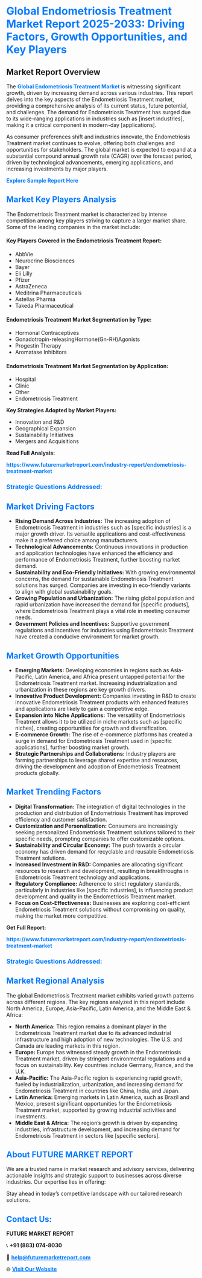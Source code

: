 <h1 style="color: #007BFF;">Global Endometriosis Treatment Market Report 2025-2033: Driving Factors, Growth Opportunities, and Key Players</h1>

<section id="overview">
<h2>Market Report Overview</h2>
<p>The <a href="https://www.futuremarketreport.com/industry-report/endometriosis-treatment-market" style="color: #007BFF; text-decoration: none;"><strong>Global Endometriosis Treatment Market</strong></a> is witnessing significant growth, driven by increasing demand across various industries. This report delves into the key aspects of the Endometriosis Treatment market, providing a comprehensive analysis of its current status, future potential, and challenges. The demand for Endometriosis Treatment has surged due to its wide-ranging applications in industries such as [insert industries], making it a critical component in modern-day [applications].</p>
<p>As consumer preferences shift and industries innovate, the Endometriosis Treatment market continues to evolve, offering both challenges and opportunities for stakeholders. The global market is expected to expand at a substantial compound annual growth rate (CAGR) over the forecast period, driven by technological advancements, emerging applications, and increasing investments by major players.</p>
</section>

<section id="overview">
<p><a href="https://www.futuremarketreport.com/request-sample/reportId=122678" style="color: #007BFF; text-decoration: none;"><strong>Explore Sample Report Here</strong></a></p>
</section>

<section id="key-players">
<h2 style="color: #007BFF;">Market Key Players Analysis</h2>
<p>The Endometriosis Treatment market is characterized by intense competition among key players striving to capture a larger market share. Some of the leading companies in the market include:</p>
<h4>Key Players Covered in the Endometriosis Treatment Report:</h4>
<ul><li>AbbVie</li><li>Neurocrine Biosciences</li><li>Bayer</li><li>Eli Lilly</li><li>Pfizer</li><li>AstraZeneca</li><li>Meditrina Pharmaceuticals</li><li>Astellas Pharma</li><li>Takeda Pharmaceutical</li></ul>
<h4>Endometriosis Treatment Market Segmentation by Type:</h4>
<ul><li>Hormonal Contraceptives</li><li>Gonadotropin-releasingHormone(Gn-RH)Agonists</li><li>Progestin Therapy</li><li>Aromatase Inhibitors</li></ul>

<h4>Endometriosis Treatment Market Segmentation by Application:</h4>
<ul><li>Hospital</li><li>Clinic</li><li>Other</li><li>Endometriosis Treatment</li></ul>
<p><strong>Key Strategies Adopted by Market Players:</strong></p>
<ul>
<li>Innovation and R&D</li>
<li>Geographical Expansion</li>
<li>Sustainability Initiatives</li>
<li>Mergers and Acquisitions</li>
</ul>
</section>

<section>
<p><strong>Read Full Analysis: </strong></p><a href="https://www.futuremarketreport.com/industry-report/endometriosis-treatment-market" style="color: #007BFF; text-decoration: none;"><strong>https://www.futuremarketreport.com/industry-report/endometriosis-treatment-market</strong></a>
<h3 style="color: #007BFF;">Strategic Questions Addressed:</h3>
</section>

<section id="driving-factors">
<h2 style="color: #007BFF;">Market Driving Factors</h2>
<ul>
<li><strong>Rising Demand Across Industries:</strong> The increasing adoption of Endometriosis Treatment in industries such as [specific industries] is a major growth driver. Its versatile applications and cost-effectiveness make it a preferred choice among manufacturers.</li>
<li><strong>Technological Advancements:</strong> Continuous innovations in production and application technologies have enhanced the efficiency and performance of Endometriosis Treatment, further boosting market demand.</li>
<li><strong>Sustainability and Eco-Friendly Initiatives:</strong> With growing environmental concerns, the demand for sustainable Endometriosis Treatment solutions has surged. Companies are investing in eco-friendly variants to align with global sustainability goals.</li>
<li><strong>Growing Population and Urbanization:</strong> The rising global population and rapid urbanization have increased the demand for [specific products], where Endometriosis Treatment plays a vital role in meeting consumer needs.</li>
<li><strong>Government Policies and Incentives:</strong> Supportive government regulations and incentives for industries using Endometriosis Treatment have created a conducive environment for market growth.</li>
</ul>
</section>

<section id="growth-opportunities">
<h2 style="color: #007BFF;">Market Growth Opportunities</h2>
<ul>
<li><strong>Emerging Markets:</strong> Developing economies in regions such as Asia-Pacific, Latin America, and Africa present untapped potential for the Endometriosis Treatment market. Increasing industrialization and urbanization in these regions are key growth drivers.</li>
<li><strong>Innovative Product Development:</strong> Companies investing in R&D to create innovative Endometriosis Treatment products with enhanced features and applications are likely to gain a competitive edge.</li>
<li><strong>Expansion into Niche Applications:</strong> The versatility of Endometriosis Treatment allows it to be utilized in niche markets such as [specific niches], creating opportunities for growth and diversification.</li>
<li><strong>E-commerce Growth:</strong> The rise of e-commerce platforms has created a surge in demand for Endometriosis Treatment used in [specific applications], further boosting market growth.</li>
<li><strong>Strategic Partnerships and Collaborations:</strong> Industry players are forming partnerships to leverage shared expertise and resources, driving the development and adoption of Endometriosis Treatment products globally.</li>
</ul>
</section>

<section id="trending-factors">
<h2 style="color: #007BFF;">Market Trending Factors</h2>
<ul>
<li><strong>Digital Transformation:</strong> The integration of digital technologies in the production and distribution of Endometriosis Treatment has improved efficiency and customer satisfaction.</li>
<li><strong>Customization and Personalization:</strong> Consumers are increasingly seeking personalized Endometriosis Treatment solutions tailored to their specific needs, prompting companies to offer customizable options.</li>
<li><strong>Sustainability and Circular Economy:</strong> The push towards a circular economy has driven demand for recyclable and reusable Endometriosis Treatment solutions.</li>
<li><strong>Increased Investment in R&D:</strong> Companies are allocating significant resources to research and development, resulting in breakthroughs in Endometriosis Treatment technology and applications.</li>
<li><strong>Regulatory Compliance:</strong> Adherence to strict regulatory standards, particularly in industries like [specific industries], is influencing product development and quality in the Endometriosis Treatment market.</li>
<li><strong>Focus on Cost-Effectiveness:</strong> Businesses are exploring cost-efficient Endometriosis Treatment solutions without compromising on quality, making the market more competitive.</li>
</ul>
</section>

<section>
<p><strong>Get Full Report: </strong></p><a href="https://www.futuremarketreport.com/industry-report/endometriosis-treatment-market" style="color: #007BFF; text-decoration: none;"><strong>https://www.futuremarketreport.com/industry-report/endometriosis-treatment-market</strong></a>
<h3 style="color: #007BFF;">Strategic Questions Addressed:</h3>
</section>


<section id="regional-analysis">
<h2 style="color: #007BFF;">Market Regional Analysis</h2>
<p>The global Endometriosis Treatment market exhibits varied growth patterns across different regions. The key regions analyzed in this report include North America, Europe, Asia-Pacific, Latin America, and the Middle East & Africa:</p>
<ul>
<li><strong>North America:</strong> This region remains a dominant player in the Endometriosis Treatment market due to its advanced industrial infrastructure and high adoption of new technologies. The U.S. and Canada are leading markets in this region.</li>
<li><strong>Europe:</strong> Europe has witnessed steady growth in the Endometriosis Treatment market, driven by stringent environmental regulations and a focus on sustainability. Key countries include Germany, France, and the U.K.</li>
<li><strong>Asia-Pacific:</strong> The Asia-Pacific region is experiencing rapid growth, fueled by industrialization, urbanization, and increasing demand for Endometriosis Treatment in countries like China, India, and Japan.</li>
<li><strong>Latin America:</strong> Emerging markets in Latin America, such as Brazil and Mexico, present significant opportunities for the Endometriosis Treatment market, supported by growing industrial activities and investments.</li>
<li><strong>Middle East & Africa:</strong> The region’s growth is driven by expanding industries, infrastructure development, and increasing demand for Endometriosis Treatment in sectors like [specific sectors].</li>
</ul>
</section>

<footer>
<h2 style="color: #007BFF;">About FUTURE MARKET REPORT</h2>
<p>We are a trusted name in market research and advisory services, delivering actionable insights and strategic support to businesses across diverse industries. Our expertise lies in offering:</p>

<p>Stay ahead in today’s competitive landscape with our tailored research solutions.</p>

<h2 style="color: #007BFF;">Contact Us:</h2>
<p><strong>FUTURE MARKET REPORT</strong></p>
<p>📞 <strong>+91 (883) 074-8030</strong></p>
<p>📧 <strong><a href="mailto:help@futuremarketreport.com" style="color: #007BFF;">help@futuremarketreport.com</a></strong></p>
<p>🌐 <strong><a href="https://www.futuremarketreport.com/" style="color: #007BFF;">Visit Our Website</a></strong></p>
</footer>
